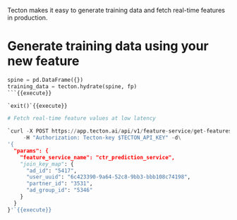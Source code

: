Tecton makes it easy to generate training data and fetch real-time features in production.

# Generate training data using your new feature

```python
spine = pd.DataFrame({})
training_data = tecton.hydrate(spine, fp)
```{{execute}}

`exit()`{{execute}}

# Fetch real-time feature values at low latency

`curl -X POST https://app.tecton.ai/api/v1/feature-service/get-features\
     -H "Authorization: Tecton-key $TECTON_API_KEY" -d\
'{
  "params": {
    "feature_service_name": "ctr_prediction_service",
    "join_key_map": {
      "ad_id": "5417",
      "user_uuid": "6c423390-9a64-52c8-9bb3-bbb108c74198",
      "partner_id": "3531",
      "ad_group_id": "5346"
    }
  }
}'`{{execute}}
